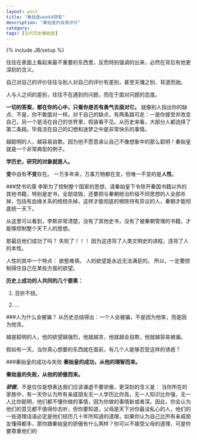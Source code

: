 ```yaml
---
layout: post
title: "秦始皇week4随笔"
description: "秦始皇的自我评价"
category: 
tags: [古代历史秦始皇]
---
```

{% include JB/setup %}

往往在表面上看起来最不重要的东西里，反而特别强调的出来，必然在背后有他更深刻的含义。

自己对自己的评价往往与别人对自己的评价有差别，甚至天壤之别、背道而驰。

人与人之间的差别，往往不在遇到的问题，而在于面对问题的态度。

**一切的答案，都在你的心中，只看你是否有勇气去面对它。** 就像别人指出你的缺点、不是，你不敢面对一样。对于自己的缺点，有两条路可走：一是你接受并改变自己，另一个是活在自己的世界里，假装看不见。从历史来看，大部分人都选择了第二条路。毕竟活在自己的幻想和迷梦之中是非常快乐的事情。

越聪明的人，越容易自欺。因为他不愿意承认自己不像想象中的那么聪明！秦始皇就是一个非常典型的例子。

**学历史，研究的对象就是人。**

**变**中自有**不变**存在。  一万多年来，万事万物都在变，但唯一不变的是**人性**。


###焚书坑儒
李斯为了控制整个国家的思想，请秦始皇下令除开秦国书籍以外的其他书籍，特别是史书，全部烧毁，还要把与秦朝统治阶级不同思想的人全部杀掉，包括有血缘关系的统统杀掉，这样才能彻底的根除持有异议的人，秦朝才能彻底统一天下。

从这里可以看到，李斯非常清楚，没有了其他史书，没有了被秦朝管理的书籍，才能够控制整个天下人的思想。

那最后他们成功了吗？ 失败了！！！ 因为这违背了人类文明史的进程，违背了人的本性。

人性的其中一个特点： 欲壑难填。  人的欲望是永远无法满足的。 所以，一定要控制得住自己在某些方面的欲望。

**历史上成功的人共同的几个要素：**

1.	百折不挠。

2.	...


###人为什么会被骗？
从历史总结得出：一个人会被骗，不是因为他笨，而是因为他贪。

越是聪明的人，他的欲望越强烈，他就越贪，他就越会自欺，他就越容易被骗。

假如有一天，当你真心想要的东西就在面前，有几个人能够忍受这样的诱惑？


###秦始皇的成功与失败
**秦始皇的成功，从他的理智而来。**

**秦始皇的失败，从他的骄傲而来。**

***骄傲***，不是仅仅是想表达我们应该谦虚不要骄傲，更深刻的含义是：
当你所在的家族中，有一天你认为所有亲戚朋友无一人学历比你高，无一人知识比你强，无一人比你聪明，他们都不懂你做的事情，因为你做的事情新或者深。因此，你会认为他们的意见都不值得你去听，但你要知道，父母是天下对你最没私心的人，他们的一些道理话语必定是他们经历几十年所知道的道理，如果你认为自己比所有亲戚朋友懂得都多，那你跟秦始皇的骄傲有什么两样？你可以不接受父母的道理，可是你要尊重他们的